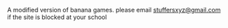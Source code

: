 A modified version of banana games. 
please email stuffersxyz@gmail.com if the site is blocked at your school
